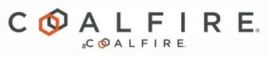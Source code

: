 <div align="center">
<img src="CoalfireLogo-Reg_color.png">
#<img src="CoalfireLogo-Reg_color.png" width="200">

</div>